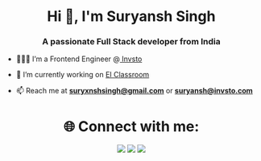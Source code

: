 <h1 align="center">Hi 👋, I'm Suryansh Singh</h1>
<h3 align="center">A passionate Full Stack developer from India</h3>

- 🧑🏻‍💻 I’m a Frontend Engineer @[ Invsto](https://invsto.com)

- 🔭 I’m currently working on [EI Classroom](https://github.com/suryxnshsingh/backend-new-EI)

- 📫 Reach me at **suryxnshsingh@gmail.com** or **suryansh@invsto.com**

<h1 align="center">🌐 Connect with me:</h1>
<div align="center"> 
<a href="https://twitter.com/suryxnshsingh" target="_blank"><img src="https://img.shields.io/badge/Twitter-1DA1F2?style=for-the-badge&logo=twitter&logoColor=white" target="_blank"></a>
<a href="https://www.linkedin.com/in/suryxnshsingh" target="_blank"><img src="https://img.shields.io/badge/LinkedIn-0077B5?style=for-the-badge&logo=linkedin&logoColor=white" target="_blank"></a>
<a href = "mailto:suryxnshsingh@gmail.com"><img src="https://img.shields.io/badge/-Gmail-%23333?style=for-the-badge&logo=gmail&logoColor=white" target="_blank"></a>

